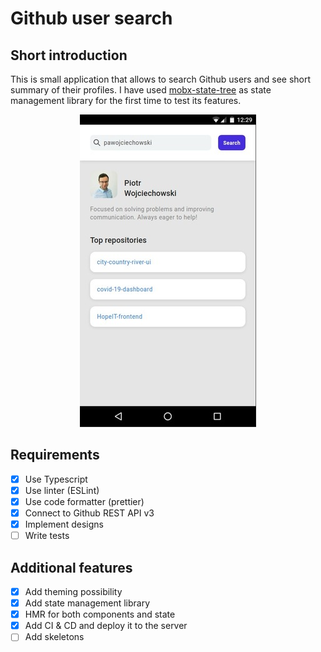 # Github user search

## Short introduction

This is small application that allows to search Github users and see short summary of their profiles.
I have used [mobx-state-tree](https://mobx-state-tree.js.org/) as state management library for the first time to test its features.

<div align="center">
  <img height="500" src="https://github.com/pawojciechowski/github-user-search/raw/master/screen.jpg">
</div>

## Requirements

- [x] Use Typescript
- [x] Use linter (ESLint)
- [x] Use code formatter (prettier)
- [x] Connect to Github REST API v3
- [x] Implement designs
- [ ] Write tests

## Additional features

- [x] Add theming possibility
- [x] Add state management library
- [x] HMR for both components and state
- [x] Add CI & CD and deploy it to the server
- [ ] Add skeletons
